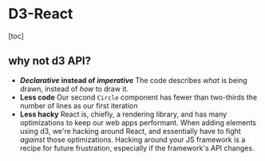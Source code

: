 # D3-React
[toc]

## why not d3 API?

* ***Declarative* instead of *imperative***
  The code describes *what* is being drawn, instead of *how* to draw it.
* **Less code**
  Our second `Circle` component has fewer than two-thirds the number of lines as our first iteration
* **Less hacky**
  React is, chiefly, a rendering library, and has many optimizations to keep our web apps performant. When adding elements using d3, we're hacking around React, and essentially have to fight *against* those optimizations. Hacking around your JS framework is a recipe for future frustration, especially if the framework's API changes.

